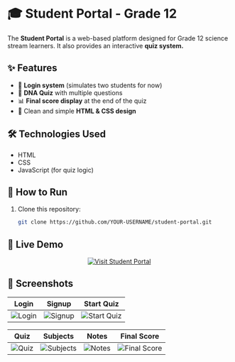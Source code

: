 # 🎓 Student Portal - Grade 12

The **Student Portal** is a web-based platform designed for Grade 12 science stream learners. 
It also provides an interactive **quiz system.**

## ✨ Features
- 🔑 **Login system** (simulates two students for now)
- 🧬 **DNA Quiz** with multiple questions
- 📊 **Final score display** at the end of the quiz
- 🎨 Clean and simple **HTML & CSS design**

## 🛠️ Technologies Used
- HTML
- CSS
- JavaScript (for quiz logic)

## 🚀 How to Run
1. Clone this repository:
   ```bash
   git clone https://github.com/YOUR-USERNAME/student-portal.git

## 🔗 Live Demo
<p align="center">
  <a href="https://simangaliso24.github.io/Student-Portal/" target="_blank">
    <img src="https://img.shields.io/badge/Visit-Student%20Portal-blue?style=for-the-badge&logo=google-chrome" alt="Visit Student Portal"/>
  </a>
</p>


## 📸 Screenshots

| Login | Signup | Start Quiz |
|-------|--------|------------|
| ![Login](screenshots/login.png) | ![Signup](screenshots/signup.png) | ![Start Quiz](screenshots/startQ.png) |

| Quiz | Subjects | Notes | Final Score |
|------|---------|-------|------------|
| ![Quiz](screenshots/quiz.png) | ![Subjects](screenshots/subjects.png) | ![Notes](screenshots/notes.png) | ![Final Score](screenshots/score.png) |
